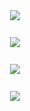 <div style="display: flex; flex-direction: column; align-items: center;">
  <img src="https://github.com/user-attachments/assets/8ed1e8ad-768f-4bf6-b749-331f4036baf3" style="margin-bottom: 10px;"> <br/>
  <img src="https://github.com/user-attachments/assets/42c51b6e-844c-49f9-8447-f5437c1bc8cc" style="margin-bottom: 10px;"> <br/>
  <img src="https://github.com/user-attachments/assets/93e9c8c0-9850-4d3c-9f7a-3e72c47a17fc" style="margin-bottom: 10px;"> <br/>
  <img src="https://github.com/user-attachments/assets/7a47496e-a993-4f65-a4e2-e20c23a2f02c">
</div>

